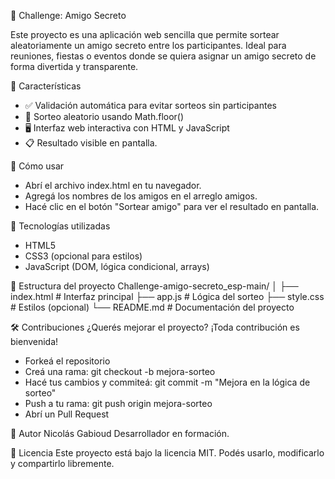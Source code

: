 🎁 Challenge: Amigo Secreto

Este proyecto es una aplicación web sencilla que permite sortear aleatoriamente un amigo secreto entre los participantes. 
Ideal para reuniones, fiestas o eventos donde se quiera asignar un amigo secreto de forma divertida y transparente.

📌 Características
- ✅ Validación automática para evitar sorteos sin participantes
- 🎲 Sorteo aleatorio usando Math.floor()
- 🖥️ Interfaz web interactiva con HTML y JavaScript
- 📋 Resultado visible en pantalla.

🚀 Cómo usar
- Abrí el archivo index.html en tu navegador.
- Agregá los nombres de los amigos en el arreglo amigos.
- Hacé clic en el botón "Sortear amigo" para ver el resultado en pantalla.

🧠 Tecnologías utilizadas
- HTML5
- CSS3 (opcional para estilos)
- JavaScript (DOM, lógica condicional, arrays)

📂 Estructura del proyecto
Challenge-amigo-secreto_esp-main/
│
├── index.html       # Interfaz principal
├── app.js           # Lógica del sorteo
├── style.css        # Estilos (opcional)
└── README.md        # Documentación del proyecto



🛠️ Contribuciones
¿Querés mejorar el proyecto? ¡Toda contribución es bienvenida!
- Forkeá el repositorio
- Creá una rama: git checkout -b mejora-sorteo
- Hacé tus cambios y commiteá: git commit -m "Mejora en la lógica de sorteo"
- Push a tu rama: git push origin mejora-sorteo
- Abrí un Pull Request

👤 Autor
Nicolás Gabioud
Desarrollador en formación.

📄 Licencia
Este proyecto está bajo la licencia MIT. Podés usarlo, modificarlo y compartirlo libremente.

